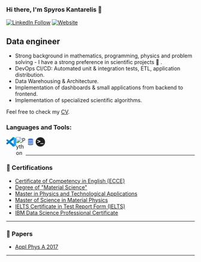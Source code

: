### Hi there, I'm Spyros Kantarelis 👋

[![LinkedIn Follow](https://img.shields.io/badge/LinkedIn-0077B5?style=for-the-badge&logo=linkedin&logoColor=white)](https://www.linkedin.com/in/spyros-kantarelis/)
[![Website](https://www.codewars.com/users/Kantarelis/badges/micro)](https://www.codewars.com/users/Kantarelis)


## Data engineer

- Strong background in mathematics, programming, physics and problem solving - I have a strong preference in scientific projects 🔭 .
- DevOps CI/CD: Automated unit & integration tests, ETL, application distribution.
- Data Warehousing & Architecture.
- Implementation of dashboards & small applications from backend to frontend.
- Implementation of specialized scientific algorithms.

Feel free to check my
[CV](https://drive.google.com/file/d/1FKV9FHFq2mVumpMuUKm8tmeL6xrKyjZr/view?usp=drive_link).

### Languages and Tools:

<img align="left" alt="Visual Studio Code" width="26px" src="https://raw.githubusercontent.com/github/explore/80688e429a7d4ef2fca1e82350fe8e3517d3494d/topics/visual-studio-code/visual-studio-code.png" />
<img align="left" alt="Python" width="26px" src="https://raw.githubusercontent.com/jmnote/z-icons/master/16x16/python.png" />
<img align="left" alt="SQL" width="26px" src="https://raw.githubusercontent.com/github/explore/80688e429a7d4ef2fca1e82350fe8e3517d3494d/topics/sql/sql.png" />
<img align="left" alt="Terminal" width="26px" src="https://raw.githubusercontent.com/github/explore/80688e429a7d4ef2fca1e82350fe8e3517d3494d/topics/terminal/terminal.png" />

<br />

<br />

---

### 📩 Certifications

<!-- CERTIFICATES:START -->
- [Certificate of Competency in English (ECCE)](https://drive.google.com/file/d/1H2e7wkrf9GK8BD6tBhF1mZbjLxNMDbx2/view?usp=sharing)
- [Degree of "Material Science"](https://drive.google.com/file/d/1uK1ze43ssleQ-a8vyzGtmvPcbaGqiutM/view?usp=sharing)
- [Master in Physics and Technological Applications](https://drive.google.com/file/d/1NwS0i0Enr5fkTNjOH_z6qd6wS94cqXgy/view?usp=sharing)
- [Master of Science in Material Physics](https://drive.google.com/file/d/16b3OVI9ykKHIXoXbkiZHEpd0UoKZS7DR/view?usp=sharing)
- [IELTS Certificate in Test Report Form (IELTS)](https://drive.google.com/file/d/12MTJ2wuIE2MmB1Az2pGHiwgzlt9Tugqt/view?usp=sharing)
- [IBM Data Science Professional Certificate](https://drive.google.com/file/d/1lcT9ENLHw0F69GLW4c0AXo_pVdtIeGaO/view?usp=sharing)
<!-- CERTIFICATES:END -->

---

### 📕 Papers

<!-- PAPERS:START -->
- [Appl Phys A 2017](https://drive.google.com/file/d/18sdsMMO29d69dY11HnfYDY0yXVG42um0/view?usp=sharing)
<!-- PAPERS:END -->

---
